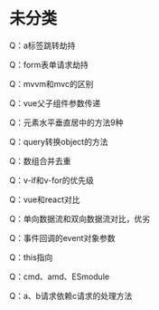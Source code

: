# 未分类

Q：a标签跳转劫持

Q：form表单请求劫持

Q：mvvm和mvc的区别

Q：vue父子组件参数传递

Q：元素水平垂直居中的方法9种

Q：query转换object的方法

Q：数组合并去重

Q：v-if和v-for的优先级

Q：vue和react对比

Q：单向数据流和双向数据流对比，优劣

Q：事件回调的event对象参数

Q：this指向

Q：cmd、amd、ESmodule

Q：a、b请求依赖c请求的处理方法